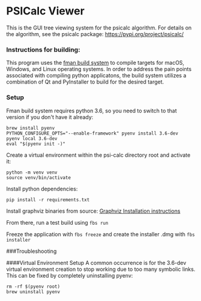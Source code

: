 # PSICalc Viewer 

This is the GUI tree viewing system for the psicalc algorithm. For details on the algorithm, see the psicalc package: https://pypi.org/project/psicalc/ 

### Instructions for building:

This program uses the [fman build system](https://build-system.fman.io/) to compile targets for macOS, Windows, and Linux operating systems. 
In order to address the pain points associated with compiling python applicatons, the build system utilizes a combination of Qt and PyInstaller to 
build for the desired target. 

### Setup

Fman build system requires python 3.6, so you need to switch to that version if you don't have it already:
```
brew install pyenv
PYTHON_CONFIGURE_OPTS="--enable-framework" pyenv install 3.6-dev
pyenv local 3.6-dev
eval "$(pyenv init -)"
```

Create a virtual environment within the psi-calc directory root and activate it:
```
python -m venv venv
source venv/bin/activate
```

Install python dependencies:
```
pip install -r requirements.txt
```
Install graphviz binaries from source:
[Graphviz Installation instructions](https://github.com/mandosoft/psi-calc/wiki/Graphviz-Installation)

From there, run a test build using ```fbs run```

Freeze the application with ```fbs freeze``` and create the installer .dmg with ```fbs installer```

###Troubleshooting

####Virtual Environment Setup
A common occurrence is for the 3.6-dev virtual environment creation to stop working due to 
too many symbolic links. This can be fixed by completely uninstalling pyenv:

```
rm -rf $(pyenv root)
brew uninstall pyenv
```

